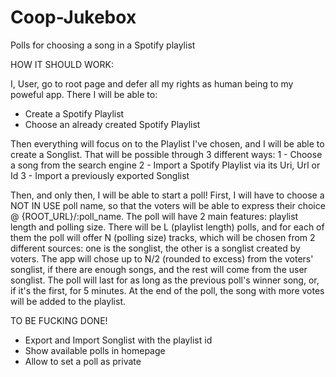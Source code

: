 # Coop-Jukebox
Polls for choosing a song in a Spotify playlist

HOW IT SHOULD WORK:

I, User, go to root page and defer all my rights as human being to my poweful app.
There I will be able to:
- Create a Spotify Playlist
- Choose an already created Spotify Playlist

Then everything will focus on to the Playlist I've chosen, and I will be able to create a Songlist.
That will be possible through 3 different ways:
1 - Choose a song from the search engine
2 - Import a Spotify Playlist via its Uri, Url or Id
3 - Import a previously exported Songlist

Then, and only then, I will be able to start a poll!
First, I will have to choose a NOT IN USE poll name, so that the voters will be able to express their choice @ {ROOT_URL}/:poll_name.
The poll will have 2 main features: playlist length and polling size.
There will be L (playlist length) polls, and for each of them the poll will offer N (polling size) tracks, which will be chosen from 2 different sources: one is the songlist, the other is a songlist created by voters. The app will chose up to N/2 (rounded to excess) from the voters' songlist, if there are enough songs, and the rest will come from the user songlist.
The poll will last for as long as the previous poll's winner song, or, if it's the first, for 5 minutes.
At the end of the poll, the song with more votes will be added to the playlist.

TO BE FUCKING DONE!

- Export and Import Songlist with the playlist id
- Show available polls in homepage
- Allow to set a poll as private
